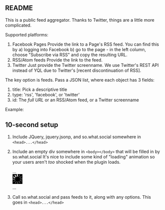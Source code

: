 README
------

This is a public feed aggregator. 
Thanks to Twitter, things are a little more complicated.

Supported platforms:

1.  Facebook Pages
    Provide the link to a Page's RSS feed. You can find this by
    a) logging into Facebook
    b) go to the page - in the left column, choose "Subscribe via RSS" and copy the resulting URL.
2.  RSS/Atom feeds
    Provide the link to the feed.
3.  Twitter
    Just provide the Twitter screenname. We use Twitter's REST API instead of YQL due to Twitter's [recent discontinuation of RSS].

The key option is feeds. Pass a JSON list, where each object has 3 fields:

1.  title: Pick a descriptive title
2.  type: 'rss', 'facebook', or 'twitter'
3.  id: The *full URL* or an RSS/Atom feed, or a Twitter screenname

Example:

## 10-second setup

1.  Include JQuery, jquery.jsonp, and so.what.social somewhere in `<head>...</head>`

    <script src="http://ajax.googleapis.com/ajax/libs/jquery/1.6.2/jquery.min.js" type="text/javascript"></script>
    <script src="jquery.jsonp-2.1.4.js" type="text/javascript"></script>
    <script src="exampleinput.js" type="text/javascript"></script>

2.  Include an empty div somewhere in `<body></body>` that will be filled in by so.what.social
    It's nice to include some kind of "loading" animation so your users aren't *too* shocked when the plugin loads.
    
    <body>
    ...
    <div id="activityFeed">
        <img id="loading" src="ajax-loading.gif" />
    </div>
    ...
    </body>

3.  Call so.what.social and pass feeds to it, along with any options. This goes in `<head>...</head>`

    <script type="text/javascript">
        $(document).ready(function() {
            $("#activityFeed").soWhatSocial({
                "feeds": [
                    {
                        "title": "Some awesome RSS or Atom feed",
                        "type": "rss",
                        "id": "https://blog.honestappalachia.org/feed/"
                    },
                    {
                        "title": "My favorite Twitter",
                        "type": "twitter",
                        "id": "rampswv"
                    },
                    {
                        "title": "Sweet Facebook, bro",
                        "type": "facebook",
                        "id": "http://www.facebook.com/feeds/page.php?id=135221739823874&format=rss20"
                    }
                ],
            });
        });
    </script>


